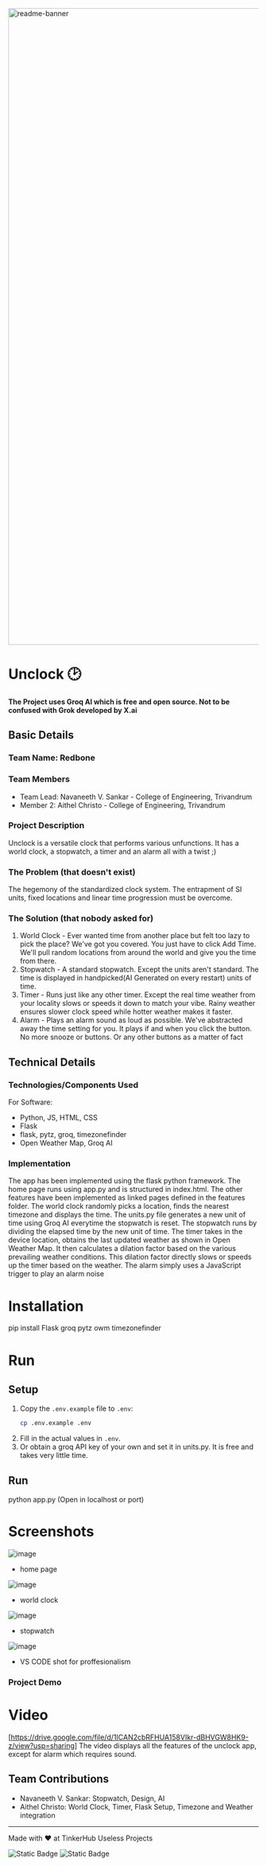 <img width="1280" alt="readme-banner" src="https://github.com/user-attachments/assets/35332e92-44cb-425b-9dff-27bcf1023c6c">

# Unclock 🕑
**The Project uses Groq AI which is free and open source. Not to be confused with Grok developed by X.ai**

## Basic Details
### Team Name: Redbone


### Team Members
- Team Lead: Navaneeth V. Sankar - College of Engineering, Trivandrum
- Member 2: Aithel Christo - College of Engineering, Trivandrum

### Project Description
Unclock is a versatile clock that performs various unfunctions. It has a world clock, a stopwatch, a timer and an alarm all with a twist ;)

### The Problem (that doesn't exist)
The hegemony of the standardized clock system. The entrapment of SI units, fixed locations and linear time progression must be overcome.

### The Solution (that nobody asked for)
1. World Clock - Ever wanted time from another place but felt too lazy to pick the place? We've got you covered. You just have to click Add Time. We'll pull random locations from around the world and give you the time from there.
2. Stopwatch - A standard stopwatch. Except the units aren't standard. The time is displayed in handpicked(AI Generated on every restart) units of time.
3. Timer - Runs just like any other timer. Except the real time weather from your locality slows or speeds it down to match your vibe. Rainy weather ensures slower clock speed while hotter weather makes it faster.
4. Alarm - Plays an alarm sound as loud as possible. We've abstracted away the time setting for you. It plays if and when you click the button. No more snooze or buttons. Or any other buttons as a matter of fact

## Technical Details
### Technologies/Components Used
For Software:
- Python, JS, HTML, CSS
- Flask
- flask, pytz, groq, timezonefinder
- Open Weather Map, Groq AI


### Implementation
The app has been implemented using the flask python framework. The home page runs using app.py and is structured in index.html. The other features have been implemented as linked pages defined in the features folder. 
The world clock randomly picks a location, finds the nearest timezone and displays the time.
The units.py file generates a new unit of time using Groq AI everytime the stopwatch is reset. The stopwatch runs by dividing the elapsed time by the new unit of time.
The timer takes in the device location, obtains the last updated weather as shown in Open Weather Map. It then calculates a dilation factor based on the various prevailing weather conditions. This dilation factor directly slows or speeds up the timer based on the weather.
The alarm simply uses a JavaScript trigger to play an alarm noise

# Installation
pip install Flask groq pytz owm timezonefinder

# Run
## Setup

1. Copy the `.env.example` file to `.env`:
   ```bash
   cp .env.example .env
   ```
2. Fill in the actual values in `.env`.
3. Or obtain a groq API key of your own and set it in units.py. It is free and takes very little time.
## Run
python app.py (Open in localhost or port)

# Screenshots
![image](https://github.com/user-attachments/assets/eebd5f2a-94e4-481f-b5ac-09997da8a193)
* home page

![image](https://github.com/user-attachments/assets/1db3adcc-b8ae-41d5-8716-7f85ef7079d2)
* world clock

![image](https://github.com/user-attachments/assets/bb0d4891-0253-4abc-9a06-fda85c46e35e)
* stopwatch

![image](https://github.com/user-attachments/assets/bf4c1f58-4f9d-4f9b-a9d1-d17440850709)
* VS CODE shot for proffesionalism


### Project Demo
# Video
[https://drive.google.com/file/d/1ICAN2cbRFHUA158VIkr-dBHVGW8HK9-z/view?usp=sharing]
The video displays all the features of the unclock app, except for alarm which requires sound.


## Team Contributions
- Navaneeth V. Sankar: Stopwatch, Design, AI
- Aithel Christo: World Clock, Timer, Flask Setup, Timezone and Weather integration

---
Made with ❤️ at TinkerHub Useless Projects 

![Static Badge](https://img.shields.io/badge/TinkerHub-24?color=%23000000&link=https%3A%2F%2Fwww.tinkerhub.org%2F)
![Static Badge](https://img.shields.io/badge/UselessProject--24-24?link=https%3A%2F%2Fwww.tinkerhub.org%2Fevents%2FQ2Q1TQKX6Q%2FUseless%2520Projects)


